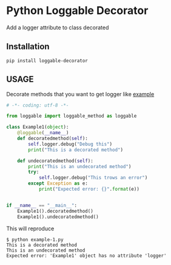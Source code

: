 # Python Loggable Decorator

Add a logger attribute to class decorated

Installation
------------

```
pip install loggable-decorator
```

USAGE
-----

Decorate methods that you want to get logger like [example](examples/example-1.py)

```python
# -*- coding: utf-8 -*-

from loggable import loggable_method as loggable

class Example1(object):
    @loggable(__name__)
    def decoratedmethod(self):
        self.logger.debug("Debug this")
        print("This is a decorated method")

    def undecoratedmethod(self):
        print("This is an undecorated method")
        try:
            self.logger.debug("This trows an error")
        except Exception as e:
            print("Expected error: {}".format(e))


if __name__ == "__main__":
    Example1().decoratedmethod()
    Example1().undecoratedmethod()
```

This will reproduce

```
$ python example-1.py
This is a decorated method
This is an undecorated method
Expected error: 'Example1' object has no attribute 'logger'
```

